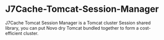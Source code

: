 J7Cache-Tomcat-Session-Manager
==============================

J7Cache Tomcat Session Manager is a Tomcat cluster Session shared library, you can put Novo dry Tomcat bundled together to form a cost-efficient cluster.
